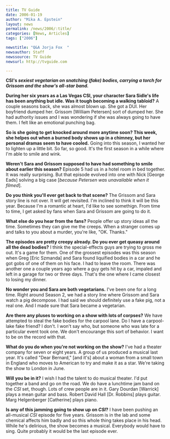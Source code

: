 ```yaml
---
title: TV Guide
date: 2006-01-19
author: "Mika A. Epstein"
layout: news
permalink: /news/2006/:title/
categories: [News, Articles]
tags: ["2006"]

newstitle: "Q&A Jorja Fox  "
newsauthor: Staff
newssource: TV Guide
newsurl: http://tvguide.com

---
```


**CSI's *sexiest vegetarian on snatching (fake) bodies, carrying a torch for Grissom and the show's all-star band.***

**During her six years as a Las Vegas CSI, your character Sara Sidle's life has been anything but idle. Was it tough becoming a walking tabloid?** A couple seasons back, she was almost blown up. She got a DUI. Her boyfriend dumped her. Grissom [William Petersen] sort of dumped her. She had authority issues and I was wondering if she was always going to have them. I felt like an emotional punching bag.

**So is she going to get knocked around more anytime soon? This week, she helpes out when a burned body shows up in a chimney, but her personal dramas seem to have cooled.** Going into this season, I wanted her to lighten up a little bit. So far, so good. It's the first season in a while where I'm able to smile and wink.

**Weren't Sara and Grissom supposed to have had something to smile about earlier this season?** Episode 5 had us in a hotel room in bed together. It was really surprising. But that episode evolved into one with Nick [George Eads] solving a big case [*because Petersen was unavailable when it filmed*].

**Do you think you'll ever get back to that scene?** The Grissom and Sara story line is not over. It will get revisited. I'm inclined to think it will be this year. Because I'm a romantic at heart, I'd like to see somethign. From time to time, I get asked by fans when Sara and Grissom are going to do it.

**What else do you hear from the fans?** People offer up story ideas all the time. Sometimes they can give me the creeps. When a stranger comes up and talks to you about a murder, you're like, "OK. Thanks."

**The episodes are pretty creepy already. Do you ever get queasy around all the dead bodies?** I think the special-effects guys are trying to gross me out. It's a game for them. One of the grossest episodes was this season when Greg [Eric Szmanda] and Sara found liquified bodies in a car and he got gobs of one of them on his face. I had to leave the room. There was another one a couple years ago where a guy gets hit by a car, impaled and left in a garage for two or three days. That's the one where I came closest to losing my dinner.

**No wonder you and Sara are both vegetarians.** I've been one for a long time. Right around Season 2, we had a story line where Grissom and Sara watch a pig decompose. I had said we should definitely use a fake pig, not a real one. And I made sure that Sara became a vegetarian.

**Are there any pluses to working on a show with lots of corpses?** We have attempted to steal the fake bodies for the carpool lane. Do I have a carpool-lake fake friend? I don't. I won't say who, but someone who was late for a particular event took one. We don't encourange this sort of behavior. I want to be on the record with that.

**What do you do when you're not working on the show?** I've had a theater company for seven or eight years. A group of us produced a musical last year. It's called "Dear Bernard," [and it's] about a woman from a small town in England who moves to American to try and make it as a star. We're taking the show to London in June.

**Will you be in it?** I wish I had the talent to do musical theater. I'd put together a band and go on the road. We do have a lunchtime jam band on the *CSI* set, though. Lots of crew people are in it. Gary Dourdan [Warrick] plays a mean guitar and bass. Robert David Hall [Dr. Robbins] plays guitar. Marg Helgenberger [Catherine] plays piano.

**Is any of this jamming going to show up on *CSI*?** I have been pushing an all-musical *CSI* episode for five years. Grissom is in the lab and some chemical affects him badly and so this whole thing takes place in his head. While he's delirious, the show becomes a musical. Everybody would have to sing. Quite probably it would be the last episode ever.

